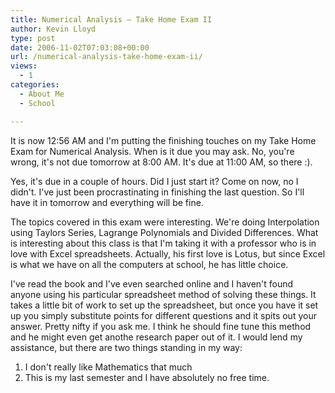 ```yaml
---
title: Numerical Analysis – Take Home Exam II
author: Kevin Lloyd
type: post
date: 2006-11-02T07:03:08+00:00
url: /numerical-analysis-take-home-exam-ii/
views:
  - 1
categories:
  - About Me
  - School

---
```

<!--adsense-->It is now 12:56 AM and I'm putting the finishing touches on my Take Home Exam for Numerical Analysis. When is it due you may ask. No, you're wrong, it's not due tomorrow at 8:00 AM. It's due at 11:00 AM, so there :).

Yes, it's due in a couple of hours. Did I just start it? Come on now, no I didn't. I've just been procrastinating in finishing the last question. So I'll have it in tomorrow and everything will be fine.

The topics covered in this exam were interesting. We're doing Interpolation using Taylors Series, Lagrange Polynomials and Divided Differences. What is interesting about this class is that I'm taking it with a professor who is in love with Excel spreadsheets. Actually, his first love is Lotus, but since Excel is what we have on all the computers at school, he has little choice.

I've read the book and I've even searched online and I haven't found anyone using his particular spreadsheet method of solving these things. It takes a little bit of work to set up the spreadsheet, but once you have it set up you simply substitute points for different questions and it spits out your answer. Pretty nifty if you ask me. I think he should fine tune this method and he might even get anothe research paper out of it. I would lend my assistance, but there are two things standing in my way:

  1. I don't really like Mathematics that much
  2. This is my last semester and I have absolutely no free time.